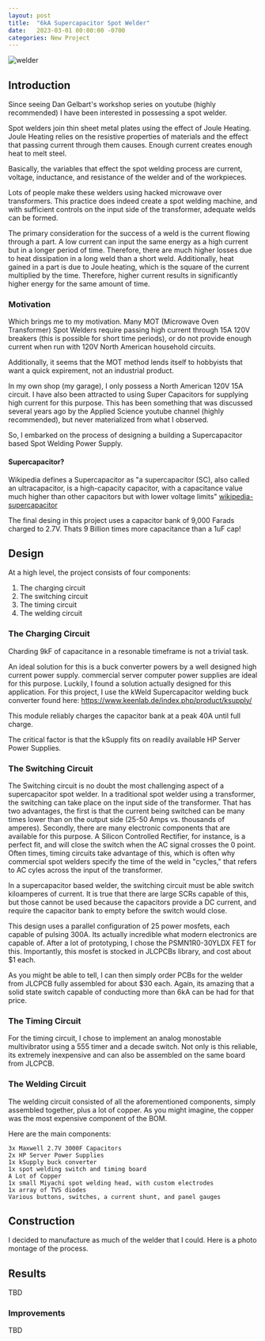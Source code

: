 ```yaml
---
layout: post
title:  "6kA Supercapacitor Spot Welder"
date:   2023-03-01 00:00:00 -0700
categories: New Project
---
```

![welder](/assets/welder/welder.jpg)

## Introduction

Since seeing Dan Gelbart's workshop series on youtube (highly recommended)
I have been interested in possessing a spot welder. 

Spot welders join thin sheet metal plates using the effect of Joule Heating. 
Joule Heating relies on the resistive properties of materials and the effect that passing current through them causes. Enough current creates enough heat 
to melt steel. 

Basically, the variables that effect the spot welding process are current, 
voltage, inductance, and resistance of the welder and of the workpieces. 

Lots of people make these welders using hacked microwave over transformers. 
This practice does indeed create a spot welding machine, and with sufficient
controls on the input side of the transformer, adequate welds can be formed.

The primary consideration for the success of a weld is the current flowing 
through a part. A low current can input the same energy as a high current but
in a longer period of time. Therefore, there are much higher losses due to 
heat dissipation in a long weld than a short weld. Additionally, heat gained 
in a part is due to Joule heating, which is the square of the current
multiplied by the time. Therefore, higher current results in significantly 
higher energy for the same amount of time. 

### Motivation

Which brings me to my motivation. Many MOT (Microwave Oven Transformer) Spot
Welders require passing high current through 15A 120V breakers (this is possible for short time periods), 
or do not provide enough current when run with 120V North American household
circuits.

Additionally, it seems that the MOT method lends itself to hobbyists that 
want a quick expirement, not an industrial product. 

In my own shop (my garage), I only possess a North American 120V 15A circuit. 
I have also been attracted to using Super Capacitors for supplying high
current for this purpose. This has been something that was discussed several
years ago by the Applied Science youtube channel (highly recommended), but never
materialized from what I observed. 

So, I embarked on the process of designing a building a Supercapacitor based
Spot Welding Power Supply.

#### Supercapacitor? 

Wikipedia defines a Supercapacitor as "a supercapacitor (SC), also called an 
ultracapacitor, is a high-capacity capacitor, with a capacitance value much 
higher than other capacitors but with lower voltage limits" [wikipedia-supercapacitor]

The final desing in this project uses a capacitor bank of 9,000 Farads charged
to 2.7V. Thats 9 Billion times more capacitance than a 1uF cap! 

## Design

At a high level, the project consists of four components: 

1. The charging circuit
2. The switching circuit
3. The timing circuit
3. The welding circuit

### The Charging Circuit

Charding 9kF of capacitance in a resonable timeframe is not a trivial task. 

An ideal solution for this is a buck converter powers by a well designed high 
current power supply. commercial server computer power supplies are ideal for
this purpose. Luckily, I found a solution actually designed for this 
application. For this project, I use the kWeld Supercapacitor welding buck
converter found here: https://www.keenlab.de/index.php/product/ksupply/

This module reliably charges the capacitor bank at a peak 40A until full charge.

The critical factor is that the kSupply fits on readily available HP Server 
Power Supplies.

### The Switching Circuit

The Switching circuit is no doubt the most challenging aspect of a 
supercapacitor spot welder. In a traditional spot welder using a 
transformer, the switching can take place on the input side of the transformer.
That has two advantages, the first is that the current being switched can be 
many times lower than on the output side (25-50 Amps vs. thousands of amperes).
Secondly, there are many electronic components that are available for this 
purpose. A Silicon Controlled Rectifier, for instance, is a perfect fit, and
will close the switch when the AC signal crosses the 0 point. Often times, 
timing circuits take advantage of this, which is often why commercial spot 
welders specify the time of the weld in "cycles," that refers to AC cyles
across the input of the transformer. 

In a supercapacitor based welder, the switching circuit must be able
switch kiloamperes of current. It is true that there are large SCRs capable of
this, but those cannot be used because the capacitors provide a DC current, 
and require the capacitor bank to empty before the switch would close. 

This design uses a parallel configuration of 25 power mosfets, each capable 
of pulsing 300A. Its actually incredible what modern electronics are capable
of. After a lot of prototyping, I chose the PSMN1R0-30YLDX FET for this. Importantly,
this mosfet is stocked in JLCPCBs library, and cost about $1 each. 

As you might be able to tell, I can then simply order PCBs for the welder
from JLCPCB fully assembled for about $30 each. Again, its amazing that 
a solid state switch capable of conducting more than 6kA can be had for that
price. 

### The Timing Circuit

For the timing circuit, I chose to implement an analog monostable multivibrator
using a 555 timer and a decade switch. Not only is this reliable, its 
extremely inexpensive and can also be assembled on the same board from 
JLCPCB. 

### The Welding Circuit

The welding circuit consisted of all the aforementioned components, simply 
assembled together, plus a lot of copper. As you might imagine, the copper was
the most expensive component of the BOM. 

Here are the main components:

    3x Maxwell 2.7V 3000F Capacitors
    2x HP Server Power Supplies 
    1x kSupply buck converter
    1x spot welding switch and timing board
    A Lot of Copper
    1x small Miyachi spot welding head, with custom electrodes
    1x array of TVS diodes
    Various buttons, switches, a current shunt, and panel gauges

## Construction

I decided to manufacture as much of the welder that I could. Here is a photo 
montage of the process. 

## Results

TBD

### Improvements

TBD

[wikipedia-supercapacitor]: https://en.wikipedia.org/wiki/Supercapacitor
[jekyll-gh]:   https://github.com/jekyll/jekyll
[jekyll-talk]: https://talk.jekyllrb.com/
